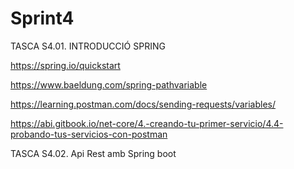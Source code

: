 # Sprint4

TASCA S4.01. INTRODUCCIÓ SPRING

https://spring.io/quickstart

https://www.baeldung.com/spring-pathvariable

https://learning.postman.com/docs/sending-requests/variables/

https://abi.gitbook.io/net-core/4.-creando-tu-primer-servicio/4.4-probando-tus-servicios-con-postman

TASCA S4.02. Api Rest amb Spring boot


